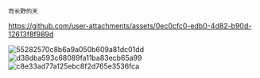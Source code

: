     而长野的天

https://github.com/user-attachments/assets/0ec0cfc0-edb0-4d82-b90d-12613f8f989d

![55282570c8b6a9a050b609a81dc01dd](https://github.com/user-attachments/assets/eb330e0e-5f79-4d1e-b75b-b995f8ffe788)
![d38dba593c68089fa11ba83ecb65a99](https://github.com/user-attachments/assets/7055b11f-4f53-4572-828b-963bb5cec583)
![c8e33ad77a125ebc8f2d765e3536fca](https://github.com/user-attachments/assets/2e12ec40-b24a-4d44-8997-f4e721407162)
